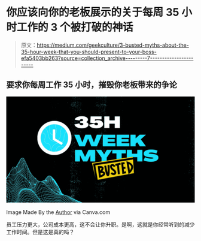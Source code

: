 # 你应该向你的老板展示的关于每周 35 小时工作的 3 个被打破的神话

> 原文：<https://medium.com/geekculture/3-busted-myths-about-the-35-hour-week-that-you-should-present-to-your-boss-efa5403bb263?source=collection_archive---------7----------------------->

## 要求你每周工作 35 小时，摧毁你老板带来的争论

![](img/33012306e9107528cb9e05a37dd1b4e6.png)

Image Made By the [Author](http://www.arnoldcode.com) via Canva.com

员工压力更大，公司成本更高，这不会让你升职。是啊，这就是你经常听到的减少工作时间。但是这是真的吗？